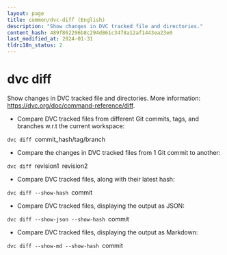 ```yaml
---
layout: page
title: common/dvc-diff (English)
description: "Show changes in DVC tracked file and directories."
content_hash: 489f862296b8c294d861c3478a12af1443ea23e0
last_modified_at: 2024-01-31
tldri18n_status: 2
---
```

# dvc diff

Show changes in DVC tracked file and directories.
More information: <https://dvc.org/doc/command-reference/diff>.

- Compare DVC tracked files from different Git commits, tags, and branches w.r.t the current workspace:

`dvc diff `<span class="tldr-var badge badge-pill bg-dark-lm bg-white-dm text-white-lm text-dark-dm font-weight-bold">commit_hash/tag/branch</span>

- Compare the changes in DVC tracked files from 1 Git commit to another:

`dvc diff `<span class="tldr-var badge badge-pill bg-dark-lm bg-white-dm text-white-lm text-dark-dm font-weight-bold">revision1</span>` `<span class="tldr-var badge badge-pill bg-dark-lm bg-white-dm text-white-lm text-dark-dm font-weight-bold">revision2</span>

- Compare DVC tracked files, along with their latest hash:

`dvc diff --show-hash `<span class="tldr-var badge badge-pill bg-dark-lm bg-white-dm text-white-lm text-dark-dm font-weight-bold">commit</span>

- Compare DVC tracked files, displaying the output as JSON:

`dvc diff --show-json --show-hash `<span class="tldr-var badge badge-pill bg-dark-lm bg-white-dm text-white-lm text-dark-dm font-weight-bold">commit</span>

- Compare DVC tracked files, displaying the output as Markdown:

`dvc diff --show-md --show-hash `<span class="tldr-var badge badge-pill bg-dark-lm bg-white-dm text-white-lm text-dark-dm font-weight-bold">commit</span>

